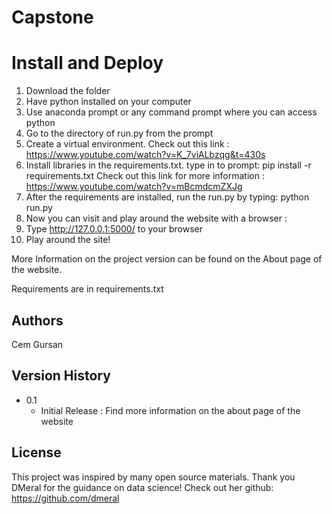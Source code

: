 # Capstone

# Install and Deploy
 1) Download the folder
 2) Have python installed on your computer
 3) Use anaconda prompt or any command prompt where you can access python
 4) Go to the directory of run.py from the prompt
 5) Create a virtual environment. Check out this link : https://www.youtube.com/watch?v=K_7viALbzqg&t=430s
 6) Install libraries in the requirements.txt. type in to prompt: pip install -r requirements.txt
 Check out this link for more information : https://www.youtube.com/watch?v=mBcmdcmZXJg
 6) After the requirements are installed, run the run.py by typing: python run.py
 7) Now you can visit and play around the website with a browser  : 
 8) Type http://127.0.0.1:5000/ to your browser
 9) Play around the site!

 More Information on the project version can be found on the About page of the website.
 
 Requirements are in requirements.txt


## Authors

Cem Gursan


## Version History

* 0.1
    * Initial Release : Find more information on the about page of the website

## License
This project was inspired by many open source materials.
Thank you DMeral for the guidance on data science! Check out her github: https://github.com/dmeral
